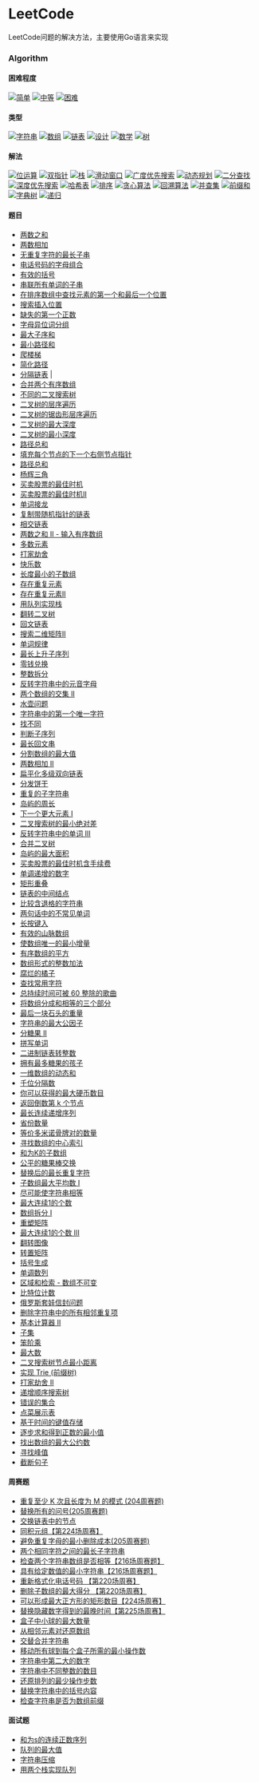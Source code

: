 # LeetCode

LeetCode问题的解决方法，主要使用Go语言来实现
### Algorithm

#### 困难程度
[![简单](https://img.shields.io/badge/%E7%AE%80%E5%8D%95-86-5cb85c)](https://github.com/yankewei/LeetCode-Go/labels/%E7%AE%80%E5%8D%95)
[![中等](https://img.shields.io/badge/%E4%B8%AD%E7%AD%89-49-f0ad4e)](https://github.com/yankewei/LeetCode-Go/labels/%E4%B8%AD%E7%AD%89)
[![困难](https://img.shields.io/badge/%E5%9B%B0%E9%9A%BE-4-d9534f)](https://github.com/yankewei/LeetCode-Go/labels/%E5%9B%B0%E9%9A%BE)
#### 类型
[![字符串](https://img.shields.io/badge/%E5%AD%97%E7%AC%A6%E4%B8%B2-26-c2e0c6)](https://github.com/yankewei/LeetCode-Go/labels/%E5%AD%97%E7%AC%A6%E4%B8%B2)
[![数组](https://img.shields.io/badge/%E6%95%B0%E7%BB%84-41-efa5ac)](https://github.com/yankewei/LeetCode-Go/labels/%E6%95%B0%E7%BB%84)
[![链表](https://img.shields.io/badge/%E9%93%BE%E8%A1%A8-11-e2f497)](https://github.com/yankewei/LeetCode-Go/labels/%E9%93%BE%E8%A1%A8)
[![设计](https://img.shields.io/badge/%E8%AE%BE%E8%AE%A1-2-4e32bc)](https://github.com/yankewei/LeetCode-Go/labels/%E8%AE%BE%E8%AE%A1)
[![数学](https://img.shields.io/badge/%E6%95%B0%E5%AD%A6-6-d4c5f9)](https://github.com/yankewei/LeetCode-Go/labels/%E6%95%B0%E5%AD%A6)
[![树](https://img.shields.io/badge/%E6%A0%91-9-c2e0c6)](https://github.com/yankewei/LeetCode-Go/labels/%E6%A0%91)
#### 解法
[![位运算](https://img.shields.io/badge/%E4%BD%8D%E8%BF%90%E7%AE%97-3-7786d1)](https://github.com/yankewei/LeetCode-Go/labels/%E4%BD%8D%E8%BF%90%E7%AE%97)
[![双指针](https://img.shields.io/badge/%E5%8F%8C%E6%8C%87%E9%92%88-20-388099)](https://github.com/yankewei/LeetCode-Go/labels/%E5%8F%8C%E6%8C%87%E9%92%88)
[![栈](https://img.shields.io/badge/%E6%A0%88-9-d015ed)](https://github.com/yankewei/LeetCode-Go/labels/%E6%A0%88)
[![滑动窗口](https://img.shields.io/badge/%E6%BB%91%E5%8A%A8%E7%AA%97%E5%8F%A3-8-f4d577)](https://github.com/yankewei/LeetCode-Go/labels/%E6%BB%91%E5%8A%A8%E7%AA%97%E5%8F%A3)
[![广度优先搜索](https://img.shields.io/badge/%E5%B9%BF%E5%BA%A6%E4%BC%98%E5%85%88%E6%90%9C%E7%B4%A0-4-61e8a4)](https://github.com/yankewei/LeetCode-Go/labels/%E5%B9%BF%E5%BA%A6%E4%BC%98%E5%85%88%E6%90%9C%E7%B4%A2)
[![动态规划](https://img.shields.io/badge/%E5%8A%A8%E6%80%81%E8%A7%84%E5%88%92-12-e2770b)](https://github.com/yankewei/LeetCode-Go/labels/%E5%8A%A8%E6%80%81%E8%A7%84%E5%88%92)
[![二分查找](https://img.shields.io/badge/%E4%BA%8C%E5%88%86%E6%9F%A5%E6%89%BE-7-3b8fba)](https://github.com/yankewei/LeetCode-Go/labels/%E4%BA%8C%E5%88%86%E6%9F%A5%E6%89%BE)
[![深度优先搜索](https://img.shields.io/badge/%E6%B7%B1%E5%BA%A6%E4%BC%98%E5%85%88%E6%90%9C%E7%B4%A2-8-9f59e0)](https://github.com/yankewei/LeetCode-Go/labels/%E6%B7%B1%E5%BA%A6%E4%BC%98%E5%85%88%E6%90%9C%E7%B4%A2)
[![哈希表](https://img.shields.io/badge/%E5%93%88%E5%B8%8C%E8%A1%A8-17-46a9bf)](https://github.com/yankewei/LeetCode-Go/labels/%E5%93%88%E5%B8%8C%E8%A1%A8)
[![排序](https://img.shields.io/badge/%E6%8E%92%E5%BA%8F-3-3ce522)](https://github.com/yankewei/LeetCode-Go/labels/%E6%8E%92%E5%BA%8F)
[![贪心算法](https://img.shields.io/badge/%E8%B4%AA%E5%BF%83%E7%AE%97%E6%B3%95-8-ed7bce)](https://github.com/yankewei/LeetCode-Go/labels/%E8%B4%AA%E5%BF%83%E7%AE%97%E6%B3%95)
[![回溯算法](https://img.shields.io/badge/%E5%9B%9E%E6%BA%AF%E7%AE%97%E6%B3%95-3-e5408d)](https://github.com/yankewei/LeetCode-Go/labels/%E5%9B%9E%E6%BA%AF%E7%AE%97%E6%B3%95)
[![并查集](https://img.shields.io/badge/%E5%B9%B6%E6%9F%A5%E9%9B%86-1-AA3CBC)](https://github.com/yankewei/LeetCode-Go/labels/%E5%B9%B6%E6%9F%A5%E9%9B%86)
[![前缀和](https://img.shields.io/badge/%E5%89%8D%E7%BC%80%E5%92%8C-4-584500)](https://github.com/yankewei/LeetCode-Go/labels/%E5%89%8D%E7%BC%80%E5%92%8C)
[![字典树](https://img.shields.io/badge/%E5%AD%97%E5%85%B8%E6%A0%91-1-D63A7F)](https://github.com/yankewei/LeetCode-Go/labels/%E5%AD%97%E5%85%B8%E6%A0%91)
[![递归](https://img.shields.io/badge/%E9%80%92%E5%BD%92-1-4B4B8C)](https://github.com/yankewei/LeetCode-Go/labels/%E9%80%92%E5%BD%92)
#### 题目
- [两数之和]()
- [两数相加](https://github.com/yankewei/LeetCode-Go/issues/71)
- [无重复字符的最长子串](https://github.com/yankewei/LeetCode-Go/issues/6)
- [电话号码的字母组合](https://github.com/yankewei/LeetCode-Go/issues/59)
- [有效的括号](https://github.com/yankewei/LeetCode-Go/issues/4)
- [串联所有单词的子串](https://github.com/yankewei/LeetCode-Go/issues/30)
- [在排序数组中查找元素的第一个和最后一个位置](https://github.com/yankewei/LeetCode-Go/issues/37)
- [搜索插入位置](https://github.com/yankewei/LeetCode-Go/issues/45)
- [缺失的第一个正数](https://github.com/yankewei/LeetCode-Go/issues/32)
- [字母异位词分组](https://github.com/yankewei/LeetCode-Go/issues/80)
- [最大子序和](./Algorithm/最大子序和.md)
- [最小路径和](https://github.com/yankewei/LeetCode-Go/issues/46)
- [爬楼梯](https://github.com/yankewei/LeetCode-Go/issues/16)
- [简化路径](https://github.com/yankewei/LeetCode-Go/issues/7)
- [分隔链表](https://github.com/yankewei/LeetCode-Go/issues/3) |
- [合并两个有序数组](https://github.com/yankewei/LeetCode-Go/issues/9)
- [不同的二叉搜索树](https://github.com/yankewei/LeetCode-Go/issues/44)
- [二叉树的层序遍历](https://github.com/yankewei/LeetCode-Go/issues/53)
- [二叉树的锯齿形层序遍历](https://github.com/yankewei/LeetCode-Go/issues/87)
- [二叉树的最大深度](https://github.com/yankewei/LeetCode-Go/issues/50)
- [二叉树的最小深度](https://github.com/yankewei/LeetCode-Go/issues/52)
- [路径总和](https://github.com/yankewei/LeetCode-Go/issues/41)
- [填充每个节点的下一个右侧节点指针](https://github.com/yankewei/LeetCode-Go/issues/63)
- [路径总和](https://github.com/yankewei/LeetCode-Go/issues/41)
- [杨辉三角](./Algorithm/杨辉三角.md) 
- [买卖股票的最佳时机](https://github.com/yankewei/LeetCode-Go/issues/15)
- [买卖股票的最佳时机Ⅱ](./Algorithm/买卖股票的最佳时机Ⅱ.md)
- [单词接龙](https://github.com/yankewei/LeetCode-Go/issues/36)
- [复制带随机指针的链表](https://github.com/yankewei/LeetCode-Go/issues/73)
- [相交链表](https://github.com/yankewei/LeetCode-Go/issues/77)
- [两数之和 II - 输入有序数组](https://github.com/yankewei/LeetCode-Go/issues/43)
- [多数元素](https://github.com/yankewei/LeetCode-Go/issues/19)
- [打家劫舍](https://github.com/yankewei/LeetCode-Go/issues/33)
- [快乐数](https://github.com/yankewei/LeetCode-Go/issues/79)
- [长度最小的子数组](https://github.com/yankewei/LeetCode-Go/issues/38)
- [存在重复元素](./Algorithm/存在重复元素.md)
- [存在重复元素Ⅱ](./Algorithm/存在重复元素Ⅱ.md)
- [用队列实现栈](https://github.com/yankewei/LeetCode-Go/issues/5)
- [翻转二叉树](./Algorithm/Invert-Binary-Tree.md)
- [回文链表](https://github.com/yankewei/LeetCode-Go/issues/68)
- [搜索二维矩阵Ⅱ](https://github.com/yankewei/LeetCode-Go/issues/27)
- [单词规律](https://github.com/yankewei/LeetCode-Go/issues/82)
- [最长上升子序列](https://github.com/yankewei/LeetCode-Go/issues/20)
- [零钱兑换](https://github.com/yankewei/LeetCode-Go/issues/14)
- [整数拆分](https://github.com/yankewei/LeetCode-Go/issues/51)
- [反转字符串中的元音字母](https://github.com/yankewei/LeetCode-Go/issues/60)
- [两个数组的交集 II](https://github.com/yankewei/LeetCode-Go/issues/42)
- [水壶问题](https://github.com/yankewei/LeetCode-Go/issues/28)
- [字符串中的第一个唯一字符](https://github.com/yankewei/LeetCode-Go/issues/88)
- [找不同](https://github.com/yankewei/LeetCode-Go/issues/84)
- [判断子序列](https://github.com/yankewei/LeetCode-Go/issues/49)
- [最长回文串](https://github.com/yankewei/LeetCode-Go/issues/26)
- [分割数组的最大值](https://github.com/yankewei/LeetCode-Go/issues/48)
- [两数相加 II](https://github.com/yankewei/LeetCode-Go/issues/76)
- [扁平化多级双向链表](https://github.com/yankewei/LeetCode-Go/issues/72)
- [分发饼干](https://github.com/yankewei/LeetCode-Go/issues/89)
- [重复的子字符串](https://github.com/yankewei/LeetCode-Go/issues/40)
- [岛屿的周长](https://github.com/yankewei/LeetCode-Go/issues/21)
- [下一个更大元素 I](https://github.com/yankewei/LeetCode-Go/issues/8)
- [二叉搜索树的最小绝对差](https://github.com/yankewei/LeetCode-Go/issues/61)
- [反转字符串中的单词 III](https://github.com/yankewei/LeetCode-Go/issues/55)
- [合并二叉树](https://github.com/yankewei/LeetCode-Go/issues/70)
- [岛屿的最大面积](https://github.com/yankewei/LeetCode-Go/issues/22)
- [买卖股票的最佳时机含手续费](https://github.com/yankewei/LeetCode-Go/issues/83)
- [单调递增的数字](https://github.com/yankewei/LeetCode-Go/issues/81)
- [矩形重叠](https://github.com/yankewei/LeetCode-Go/issues/25)
- [链表的中间结点](https://github.com/yankewei/LeetCode-Go/issues/29)
- [比较含退格的字符串](https://github.com/yankewei/LeetCode-Go/issues/66)
- [两句话中的不常见单词](https://github.com/yankewei/LeetCode-Go/issues/78)
- [长按键入](https://github.com/yankewei/LeetCode-Go/issues/67)
- [有效的山脉数组](https://github.com/yankewei/LeetCode-Go/issues/69)
- [使数组唯一的最小增量](https://github.com/yankewei/LeetCode-Go/issues/31)
- [有序数组的平方](https://github.com/yankewei/LeetCode-Go/issues/64)
- [数组形式的整数加法](https://github.com/yankewei/LeetCode-Go/issues/95)
- [腐烂的橘子](https://github.com/yankewei/LeetCode-Go/issues/10)
- [查找常用字符](https://github.com/yankewei/LeetCode-Go/issues/62)
- [总持续时间可被 60 整除的歌曲](https://github.com/yankewei/LeetCode-Go/issues/34)
- [将数组分成和相等的三个部分](https://github.com/yankewei/LeetCode-Go/issues/17)
- [最后一块石头的重量](https://github.com/yankewei/LeetCode-Go/issues/90)
- [字符串的最大公因子](https://github.com/yankewei/LeetCode-Go/issues/18)
- [分糖果 II](https://github.com/yankewei/LeetCode-Go/issues/11)
- [拼写单词](https://github.com/yankewei/LeetCode-Go/issues/24)
- [二进制链表转整数](https://github.com/yankewei/LeetCode-Go/issues/1)
- [拥有最多糖果的孩子](https://github.com/yankewei/LeetCode-Go/issues/35)
- [一维数组的动态和](https://github.com/yankewei/LeetCode-Go/issues/47)
- [千位分隔数](https://github.com/yankewei/LeetCode-Go/issues/97)
- [你可以获得的最大硬币数目](https://github.com/yankewei/LeetCode-Go/issues/56)
- [返回倒数第 k 个节点](https://github.com/yankewei/LeetCode-Go/issues/2)
- [最长连续递增序列](https://github.com/yankewei/LeetCode-Go/issues/98)
- [省份数量](https://github.com/yankewei/LeetCode-Go/issues/99)
- [等价多米诺骨牌对的数量](https://github.com/yankewei/LeetCode-Go/issues/100)
- [寻找数组的中心索引](https://github.com/yankewei/LeetCode-Go/issues/101)
- [和为K的子数组](https://github.com/yankewei/LeetCode-Go/issues/102)
- [公平的糖果棒交换](https://github.com/yankewei/LeetCode-Go/issues/105)
- [替换后的最长重复字符](https://github.com/yankewei/LeetCode-Go/issues/106)
- [子数组最大平均数 I](https://github.com/yankewei/LeetCode-Go/issues/107)
- [尽可能使字符串相等](https://github.com/yankewei/LeetCode-Go/issues/108)
- [最大连续1的个数](https://github.com/yankewei/LeetCode-Go/issues/109)
- [数组拆分 I](https://github.com/yankewei/LeetCode-Go/issues/110)
- [重塑矩阵](https://github.com/yankewei/LeetCode-Go/issues/111)
- [最大连续1的个数 III](https://github.com/yankewei/LeetCode-Go/issues/112)
- [翻转图像](https://github.com/yankewei/LeetCode-Go/issues/116)
- [转置矩阵](https://github.com/yankewei/LeetCode-Go/issues/117)
- [括号生成](https://github.com/yankewei/LeetCode-Go/issues/118)
- [单调数列](https://github.com/yankewei/LeetCode-Go/issues/119)
- [区域和检索 - 数组不可变](https://github.com/yankewei/LeetCode-Go/issues/120)
- [比特位计数](https://github.com/yankewei/LeetCode-Go/issues/121)
- [俄罗斯套娃信封问题](https://github.com/yankewei/LeetCode-Go/issues/122)
- [删除字符串中的所有相邻重复项](https://github.com/yankewei/LeetCode-Go/issues/123)
- [基本计算器 II](https://github.com/yankewei/LeetCode-Go/issues/124)
- [子集](https://github.com/yankewei/LeetCode-Go/issues/129)
- [笨阶乘](https://github.com/yankewei/LeetCode-Go/issues/130)
- [最大数](https://github.com/yankewei/LeetCode-Go/issues/131)
- [二叉搜索树节点最小距离](https://github.com/yankewei/LeetCode-Go/issues/132)
- [实现 Trie (前缀树)](https://github.com/yankewei/LeetCode-Go/issues/133)
- [打家劫舍 II](https://github.com/yankewei/LeetCode-Go/issues/134)
- [递增顺序搜索树](https://github.com/yankewei/LeetCode-Go/issues/135)
- [错误的集合](https://github.com/yankewei/LeetCode-Go/issues/136)
- [点菜展示表](https://github.com/yankewei/LeetCode-Go/issues/137)
- [基于时间的键值存储](https://github.com/yankewei/LeetCode-Go/issues/138)
- [逐步求和得到正数的最小值](https://github.com/yankewei/LeetCode-Go/issues/140)
- [找出数组的最大公约数](https://github.com/yankewei/LeetCode-Go/issues/141)
- [寻找峰值](https://github.com/yankewei/LeetCode-Go/issues/142)
- [截断句子](https://github.com/yankewei/LeetCode-Go/issues/143)
#### 周赛题
- [重复至少 K 次且长度为 M 的模式 (204周赛题)](https://github.com/yankewei/LeetCode-Go/issues/54)
- [替换所有的问号(205周赛题)](https://github.com/yankewei/LeetCode-Go/issues/57)
- [交换链表中的节点](https://github.com/yankewei/LeetCode-Go/issues/92)
- [同积元组【第224场周赛】](https://github.com/yankewei/LeetCode-Go/issues/94)
- [避免重复字母的最小删除成本(205周赛题)](https://github.com/yankewei/LeetCode-Go/issues/58)
- [两个相同字符之间的最长子字符串](https://github.com/yankewei/LeetCode-Go/issues/65)
- [检查两个字符串数组是否相等【216场周赛题】](https://github.com/yankewei/LeetCode-Go/issues/74)
- [具有给定数值的最小字符串【216场周赛题】](https://github.com/yankewei/LeetCode-Go/issues/75)
- [重新格式化电话号码 【第220场周赛】](https://github.com/yankewei/LeetCode-Go/issues/85)
- [删除子数组的最大得分 【第220场周赛】](https://github.com/yankewei/LeetCode-Go/issues/86)
- [可以形成最大正方形的矩形数目【224场周赛】](https://github.com/yankewei/LeetCode-Go/issues/93)
- [替换隐藏数字得到的最晚时间【第225场周赛】](https://github.com/yankewei/LeetCode-Go/issues/96)
- [盒子中小球的最大数量](https://github.com/yankewei/LeetCode-Go/issues/103)
- [从相邻元素对还原数组](https://github.com/yankewei/LeetCode-Go/issues/104)
- [交替合并字符串](https://github.com/yankewei/LeetCode-Go/issues/114)
- [移动所有球到每个盒子所需的最小操作数](https://github.com/yankewei/LeetCode-Go/issues/115)
- [字符串中第二大的数字](https://github.com/yankewei/LeetCode-Go/issues/125)
- [字符串中不同整数的数目](https://github.com/yankewei/LeetCode-Go/issues/126)
- [还原排列的最少操作步数](https://github.com/yankewei/LeetCode-Go/issues/127)
- [替换字符串中的括号内容](https://github.com/yankewei/LeetCode-Go/issues/128)
- [检查字符串是否为数组前缀](https://github.com/yankewei/LeetCode-Go/issues/139)
#### 面试题
- [和为s的连续正数序列](https://github.com/yankewei/LeetCode-Go/issues/12)
- [队列的最大值](https://github.com/yankewei/LeetCode-Go/issues/13)
- [字符串压缩](https://github.com/yankewei/LeetCode-Go/issues/23)
- [用两个栈实现队列](https://github.com/yankewei/LeetCode-Go/issues/39)
